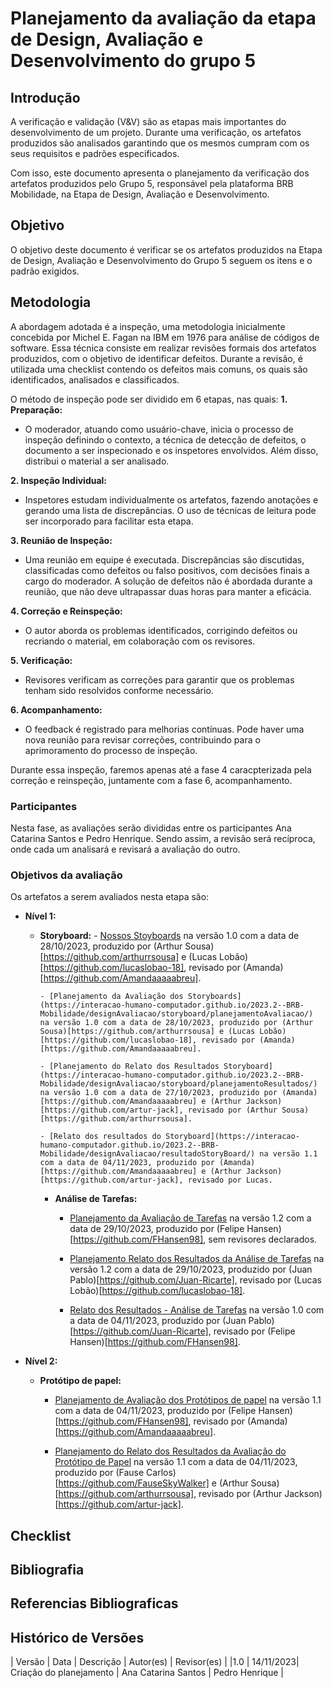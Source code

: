 # Planejamento da avaliação da etapa de Design, Avaliação e Desenvolvimento do grupo 5

## Introdução 

A verificação e validação (V&V) são as etapas mais importantes do desenvolvimento de um projeto. Durante uma verificação, os artefatos produzidos são analisados garantindo que os mesmos cumpram com os seus requisitos e padrões especificados. 

Com isso, este documento apresenta o planejamento da verificação dos artefatos produzidos pelo Grupo 5, responsável pela plataforma BRB Mobilidade, na Etapa de Design, Avaliação e Desenvolvimento.

## Objetivo

O objetivo deste documento é verificar se os artefatos produzidos na Etapa de Design, Avaliação e Desenvolvimento do Grupo 5 seguem os itens e o padrão exigidos.

## Metodologia

A abordagem adotada é a inspeção, uma metodologia inicialmente concebida por Michel E. Fagan na IBM em 1976 para análise de códigos de software. Essa técnica consiste em realizar revisões formais dos artefatos produzidos, com o objetivo de identificar defeitos. Durante a revisão, é utilizada uma checklist contendo os defeitos mais comuns, os quais são identificados, analisados e classificados.

O método de inspeção pode ser dividido em 6 etapas, nas quais:
**1. Preparação:**
   - O moderador, atuando como usuário-chave, inicia o processo de inspeção definindo o contexto, a técnica de detecção de defeitos, o documento a ser inspecionado e os inspetores envolvidos. Além disso, distribui o material a ser analisado.

**2. Inspeção Individual:**
   - Inspetores estudam individualmente os artefatos, fazendo anotações e gerando uma lista de discrepâncias. O uso de técnicas de leitura pode ser incorporado para facilitar esta etapa.

**3. Reunião de Inspeção:**
   - Uma reunião em equipe é executada. Discrepâncias são discutidas, classificadas como defeitos ou falso positivos, com decisões finais a cargo do moderador. A solução de defeitos não é abordada durante a reunião, que não deve ultrapassar duas horas para manter a eficácia.

**4. Correção e Reinspeção:**
   - O autor aborda os problemas identificados, corrigindo defeitos ou recriando o material, em colaboração com os revisores.

**5. Verificação:**
   - Revisores verificam as correções para garantir que os problemas tenham sido resolvidos conforme necessário.

**6. Acompanhamento:**
   - O feedback é registrado para melhorias contínuas. Pode haver uma nova reunião para revisar correções, contribuindo para o aprimoramento do processo de inspeção.

Durante essa inspeção, faremos apenas até a fase 4 caracpterizada pela correção e reinspeção, juntamente com a fase 6, acompanhamento.

### Participantes

Nesta fase, as avaliações serão divididas entre os participantes Ana Catarina Santos e Pedro Henrique. Sendo assim, a revisão será recíproca, onde cada um analisará e revisará a avaliação do outro.

### Objetivos da avaliação

Os artefatos a serem avaliados nesta etapa são:

- **Nível 1:**
  - **Storyboard:**
        - [Nossos Stoyboards](https://interacao-humano-computador.github.io/2023.2--BRB-Mobilidade/designAvaliacao/storyboard/storyboards/#historico-de-versao) na versão 1.0 com a data de 28/10/2023, produzido por (Arthur Sousa)[https://github.com/arthurrsousa] e (Lucas Lobão)[https://github.com/lucaslobao-18], revisado por (Amanda)[https://github.com/Amandaaaaabreu].

        - [Planejamento da Avaliação dos Storyboards](https://interacao-humano-computador.github.io/2023.2--BRB-Mobilidade/designAvaliacao/storyboard/planejamentoAvaliacao/) na versão 1.0 com a data de 28/10/2023, produzido por (Arthur Sousa)[https://github.com/arthurrsousa] e (Lucas Lobão)[https://github.com/lucaslobao-18], revisado por (Amanda)[https://github.com/Amandaaaaabreu].
        
        - [Planejamento do Relato dos Resultados Storyboard](https://interacao-humano-computador.github.io/2023.2--BRB-Mobilidade/designAvaliacao/storyboard/planejamentoResultados/) na versão 1.0 com a data de 27/10/2023, produzido por (Amanda)[https://github.com/Amandaaaaabreu] e (Arthur Jackson)[https://github.com/artur-jack], revisado por (Arthur Sousa)[https://github.com/arthurrsousa].

        - [Relato dos resultados do Storyboard](https://interacao-humano-computador.github.io/2023.2--BRB-Mobilidade/designAvaliacao/resultadoStoryBoard/) na versão 1.1 com a data de 04/11/2023, produzido por (Amanda)[https://github.com/Amandaaaaabreu] e (Arthur Jackson)[https://github.com/artur-jack], revisado por Lucas.
    
    - **Análise de Tarefas:**
        - [Planejamento da Avaliação de Tarefas](https://interacao-humano-computador.github.io/2023.2--BRB-Mobilidade/designAvaliacao/PlanejamentoAvaliacaoTare/) na versão 1.2 com a data de 29/10/2023, produzido por (Felipe Hansen)[https://github.com/FHansen98], sem revisores declarados.

        - [Planejamento Relato dos Resultados da Análise de Tarefas](https://interacao-humano-computador.github.io/2023.2--BRB-Mobilidade/designAvaliacao/planResAn/) na versão 1.2 com a data de 29/10/2023, produzido por (Juan Pablo)[https://github.com/Juan-Ricarte], revisado por (Lucas Lobão)[https://github.com/lucaslobao-18].

        - [Relato dos Resultados - Análise de Tarefas](https://interacao-humano-computador.github.io/2023.2--BRB-Mobilidade/designAvaliacao/RelatoResultAnaliseTar/) na versão 1.0 com a data de 04/11/2023, produzido por (Juan Pablo)[https://github.com/Juan-Ricarte], revisado por (Felipe Hansen)[https://github.com/FHansen98].

- **Nível 2:**
    - **Protótipo de papel:**
        - [Planejamento de Avaliação dos Protótipos de papel](https://interacao-humano-computador.github.io/2023.2--BRB-Mobilidade/designAvaliacao/prototipo_papel/planejamento_ava/) na versão 1.1 com a data de 04/11/2023, produzido por (Felipe Hansen)[https://github.com/FHansen98], revisado por (Amanda)[https://github.com/Amandaaaaabreu].

        - [Planejamento do Relato dos Resultados da Avaliação do Protótipo de Papel](https://interacao-humano-computador.github.io/2023.2--BRB-Mobilidade/designAvaliacao/prototipo_papel/planejamentoResult/) na versão 1.1 com a data de 04/11/2023, produzido por (Fause Carlos)[https://github.com/FauseSkyWalker] e (Arthur Sousa)[https://github.com/arthurrsousa], revisado por (Arthur Jackson)[https://github.com/artur-jack].

## Checklist 


## Bibliografia 

## Referencias Bibliograficas

## Histórico de Versões

| Versão | Data      | Descrição               | Autor(es)           | Revisor(es)    |
|1.0     | 14/11/2023| Criação do planejamento | Ana Catarina Santos | Pedro Henrique |
